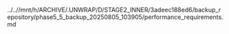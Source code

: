 ../..//mnt/h/ARCHIVE/.UNWRAP/D/STAGE2_INNER/3adeec188ed6/backup_repository/phase5_5_backup_20250805_103905/performance_requirements.md